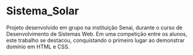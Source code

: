 # Sistema_Solar

Projeto desenvolvido em grupo na instituição Senai, durante o curso de Desenvolvimento de Sistemas Web. Em uma competição entre os alunos, este trabalho se destacou, conquistando o primeiro lugar ao demonstrar domínio em HTML e CSS.
